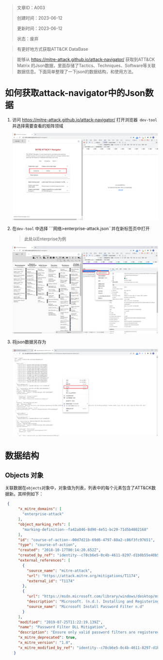 > 文章ID：A003	
>
> 创建时间：2023-06-12
>
> 更新时间：2023-06-12
>
> 状态：废弃

> 有更好地方式获取ATT&CK DataBase

> 能够从 https://mitre-attack.github.io/attack-navigator/ 获取到ATT&CK Matrix 的Json数据，里面存储了Tactics、Techniques、Software等关联数据信息。下面简单整理了一下json的数据结构，和使用方法。

# 如何获取attack-navigator中的Json数据

1. 访问 https://mitre-attack.github.io/attack-navigator/ 打开浏览器``` dev-tool``` 并选择需要查看的矩阵领域

   ![获取json步骤1](..\assets\article_data\A003\pic\P001.png)

   

2. 在```dev-tool``` 中选择 ```网络>enterprise-attack.json``并在新标签页中打开

   > 此处以Enterprise为例

   ![获取json步骤2](..\assets\article_data\A003\pic\P002.png)

3. 将json数据另存为

   ![获取json步骤3](..\assets\article_data\A003\pic\P003.png)

# 数据结构

## Objects 对象

关联数据在```objects```对象中，对象值为列表，列表中的每个元素包含了ATT&CK数据新。其样例如下：

```json
 {
      "x_mitre_domains": [
        "enterprise-attack"
      ],
      "object_marking_refs": [
        "marking-definition--fa42a846-8d90-4e51-bc29-71d5b4802168"
      ],
      "id": "course-of-action--00d7d21b-69d6-4797-88a2-c86f3fc97651",
      "type": "course-of-action",
      "created": "2018-10-17T00:14:20.652Z",
      "created_by_ref": "identity--c78cb6e5-0c4b-4611-8297-d1b8b55e40b5",
      "external_references": [
        {
          "source_name": "mitre-attack",
          "url": "https://attack.mitre.org/mitigations/T1174",
          "external_id": "T1174"
        },
        {
          "url": "https://msdn.microsoft.com/library/windows/desktop/ms721766.aspx",
          "description": "Microsoft. (n.d.). Installing and Registering a Password Filter DLL. Retrieved November 21, 2017.",
          "source_name": "Microsoft Install Password Filter n.d"
        }
      ],
      "modified": "2019-07-25T11:22:19.139Z",
      "name": "Password Filter DLL Mitigation",
      "description": "Ensure only valid password filters are registered. Filter DLLs must be present in Windows installation directory (<code>C:\\Windows\\System32\\</code> by default) of a domain controller and/or local computer with a corresponding entry in <code>HKEY_LOCAL_MACHINE\\SYSTEM\\CurrentControlSet\\Control\\Lsa\\Notification Packages</code>. (Citation: Microsoft Install Password Filter n.d)",
      "x_mitre_deprecated": true,
      "x_mitre_version": "1.0",
      "x_mitre_modified_by_ref": "identity--c78cb6e5-0c4b-4611-8297-d1b8b55e40b5"
    }
```



